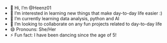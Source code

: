 - 👋 Hi, I’m @Heenz01
- 👀 I’m interested in learning new things that make day-to-day life easier :)
- 🌱 I’m currently learning data analysis, python and AI 
- 💞️ I’m looking to collaborate on any fun projects related to day-to-day life
- 😄 Pronouns: She/Her
- ⚡ Fun fact: I have been dancing since the age of 5!

<!---
Heenz01/Heenz01 is a ✨ special ✨ repository because its `README.md` (this file) appears on your GitHub profile.
You can click the Preview link to take a look at your changes.
--->
